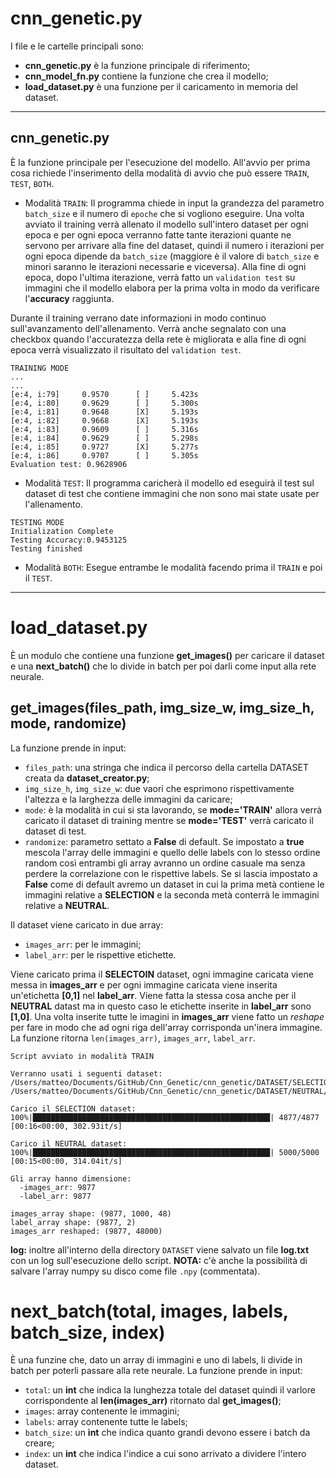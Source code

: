 # cnn_genetic.py
I file e le cartelle principali sono:
* **cnn_genetic.py** è la funzione principale di riferimento;
* **cnn_model_fn.py** contiene la funzione che crea il modello;
* **load_dataset.py** è una funzione per il caricamento in memoria del dataset.

---
## cnn_genetic.py

È la funzione principale per l'esecuzione del modello. All'avvio per prima cosa richiede l'inserimento della modalità di avvio che può essere `TRAIN`, `TEST`, `BOTH`.

* Modalità `TRAIN`: Il programma chiede in input la grandezza del parametro `batch_size` e il numero di `epoche` che si vogliono eseguire. 
Una volta avviato il training verrà allenato il modello sull'intero dataset per ogni epoca e per ogni epoca verranno fatte tante iterazioni quante ne servono per arrivare alla fine del dataset, quindi il numero i iterazioni per ogni epoca dipende da `batch_size` (maggiore è il valore di `batch_size` e minori saranno le iterazioni necessarie e viceversa). Alla fine di ogni epoca, dopo l'ultima iterazione, verrà fatto un `validation test` su immagini che il modello elabora per la prima volta in modo da verificare l'**accuracy** raggiunta. 

Durante il training verrano date informazioni in modo continuo sull'avanzamento dell'allenamento. Verrà anche segnalato con una checkbox quando l'accuratezza della rete è migliorata e alla fine di ogni epoca verrà visualizzato il risultato del `validation test`. 

```
TRAINING MODE
...
...
[e:4, i:79]		0.9570		[ ]		5.423s
[e:4, i:80]		0.9629		[ ]		5.300s
[e:4, i:81]		0.9648		[X]		5.193s
[e:4, i:82]		0.9668		[X]		5.193s
[e:4, i:83]		0.9609		[ ]		5.316s
[e:4, i:84]		0.9629		[ ]		5.298s
[e:4, i:85]		0.9727		[X]		5.277s
[e:4, i:86]		0.9707		[ ]		5.305s
Evaluation test: 0.9628906
```


* Modalità `TEST`: Il programma caricherà il modello ed eseguirà il test sul dataset di test che contiene immagini che non sono mai state usate per l'allenamento. 

```
TESTING MODE
Initialization Complete
Testing Accuracy:0.9453125
Testing finished
```
* Modalità `BOTH`: Esegue entrambe le modalità facendo prima il `TRAIN` e poi il `TEST`.

---

# load_dataset.py
È un modulo che contiene una funzione **get_images()** per caricare il dataset e una **next_batch()** che lo divide in batch per poi darli come input alla rete neurale. 

## get_images(files_path, img_size_w, img_size_h, mode, randomize)
La funzione prende in input:
* `files_path`: una stringa che indica il percorso della cartella DATASET creata da **dataset_creator.py**;
* `img_size_h`, `img_size_w`: due vaori che esprimono rispettivamente l'altezza e la larghezza delle immagini da caricare;
* `mode`: è la modalità in cui si sta lavorando, se **mode='TRAIN'** allora verrà caricato il dataset di training mentre se **mode='TEST'** verrà caricato il dataset di test.
* `randomize`: parametro settato a **False** di default. Se impostato a **true** mescola l'array delle immagini e quello delle labels con lo stesso ordine random così entrambi gli array avranno un ordine casuale ma senza perdere la correlazione con le rispettive labels. Se si lascia impostato a **False** come di default avremo un dataset in cui la prima metà contiene le immagini relative a **SELECTION** e la seconda metà conterrà le immagini relative a **NEUTRAL**.

Il dataset viene caricato in due array:
* `images_arr`: per le immagini;
* `label_arr`: per le rispettive etichette.

Viene caricato prima il **SELECTOIN** dataset, ogni immagine caricata viene messa in **images_arr** e per ogni immagine caricata viene inserita un'etichetta **[0,1]** nel **label_arr**. 
Viene fatta la stessa cosa anche per il **NEUTRAL** datast ma in questo caso le etichette inserite in **label_arr** sono **[1,0]**.
Una volta inserite tutte le imagini in **images_arr** viene fatto un *reshape* per fare in modo che ad ogni riga dell'array corrisponda un'inera immagine.
La funzione ritorna `len(images_arr)`, `images_arr`, `label_arr`.

```
Script avviato in modalità TRAIN

Verranno usati i seguenti dataset:
/Users/matteo/Documents/GitHub/Cnn_Genetic/cnn_genetic/DATASET/SELECTION/TRAIN_IMG/
/Users/matteo/Documents/GitHub/Cnn_Genetic/cnn_genetic/DATASET/NEUTRAL/TRAIN_IMG/

Carico il SELECTION dataset:
100%|█████████████████████████████████████████████████████| 4877/4877 [00:16<00:00, 302.93it/s]

Carico il NEUTRAL dataset:
100%|█████████████████████████████████████████████████████| 5000/5000 [00:15<00:00, 314.04it/s]

Gli array hanno dimensione:
  -images_arr: 9877
  -label_arr: 9877

images_array shape: (9877, 1000, 48)
label_array shape: (9877, 2)
images_arr reshaped: (9877, 48000)
```

**log:** inoltre all'interno della directory `DATASET` viene salvato un file **log.txt** con un log sull'esecuzione dello script. 
**NOTA:** c'è anche la possibilità di salvare l'array numpy su disco come file `.npy` (commentata).

# next_batch(total, images, labels, batch_size, index)
È una funzine che, dato un array di immagini e uno di labels, li divide in batch per poterli passare alla rete neurale. La funzione prende in input:
* `total`: un **int** che indica la lunghezza totale del dataset quindi il varlore corrispondente al **len(images_arr)** ritornato dal **get_images()**;
* `images`: array contenente le immagini;
* `labels`: array contenente tutte le labels;
* `batch_size`: un **int** che indica quanto grandi devono essere i batch da creare;
* `index`: un **int** che indica l'indice a cui sono arrivato a dividere l'intero dataset.

